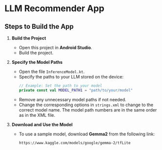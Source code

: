 # LLM Recommender App

## Steps to Build the App

1. **Build the Project**
   - Open this project in **Android Studio**.
   - Build the project.

2. **Specify the Model Paths**
   - Open the file `InferenceModel.kt`.
   - Specify the paths to your LLM stored on the device:
     ```kotlin
     // Example: Set the path to your model
     private const val MODEL_PATH1 = "path/to/your/model"
     ```
   - Remove any unnecessary model paths if not needed.
   - Change the corresponding options in `strings.xml` to change to the correct model name. The model path numbers are in the same order as in the XML file.

3. **Download and Use the Model**
   - To use a sample model, download **Gemma2** from the following link:
     ```
     https://www.kaggle.com/models/google/gemma-2/tfLite
     ```
